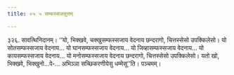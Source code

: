 ```yaml
---
title: ०५ ५ सम्फस्सजसुत्तम्

---
```


३२६. सावत्थिनिदानम्। ‘‘यो, भिक्खवे, चक्खुसम्फस्सजाय वेदनाय छन्दरागो, चित्तस्सेसो उपक्किलेसो। यो सोतसम्फस्सजाय वेदनाय… यो घानसम्फस्सजाय वेदनाय… यो जिव्हासम्फस्सजाय वेदनाय… यो कायसम्फस्सजाय वेदनाय… यो मनोसम्फस्सजाय वेदनाय छन्दरागो, चित्तस्सेसो उपक्किलेसो। यतो खो, भिक्खवे, भिक्खुनो…पे॰… अभिञ्ञा सच्छिकरणीयेसु धम्मेसू’’ति। पञ्चमम्।  


